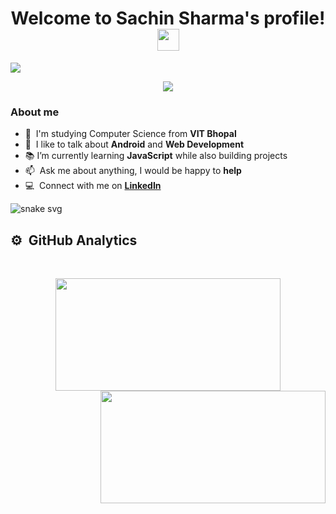 <h1 align="center">
  Welcome to Sachin Sharma's profile!
  <img src="https://media.giphy.com/media/hvRJCLFzcasrR4ia7z/giphy.gif" width="35">
</h1>

<img src="https://user-images.githubusercontent.com/89263668/162894221-2f0ef098-baed-4ebb-be4d-1163d1c6dba6.gif">


<p align="center">
  <img src="https://readme-typing-svg.herokuapp.com?color=F70000&lines=Hello%2C+world!+I'm+Sachin+Sharma.;I'm+a+Front-End+Web+Developer.;I'm+from+Gwalior%2C+Madhya+Pradesh."></img>
</p>

<h3 align="left">About me </h3>

- :office: &nbsp;I'm studying Computer Science from **VIT Bhopal**
- :speech_balloon: &nbsp;I like to talk about **Android** and **Web Development**
- :books: I’m currently learning **JavaScript** while also building projects
- :mailbox: &nbsp;Ask me about anything, I would be happy to **help**
- :computer: &nbsp;Connect with me on <a href = "https://www.linkedin.com/in/sachinsh01/"> **LinkedIn** </a>


![snake svg](https://github.com/sachinsh01/sachinsh01/blob/output/github-contribution-grid-snake.svg)

## ⚙️ &nbsp;GitHub Analytics
<br>
<p align = "center">
<a href="#sachinsharma-title">
<img height="180em" width="360em" src="https://github-readme-stats-eight-theta.vercel.app/api/top-langs/?username=sachinsh01&hide=jupyter%20notebook&langs_count=8&layout=compact&theme=algolia"/> 
<img height="180em" width="360em" src="https://github-readme-stats.vercel.app/api?username=sachinsh01&show_icons=true&theme=react&count_private=true&include_all_commits=true" align="right" />
</a>
</p>
